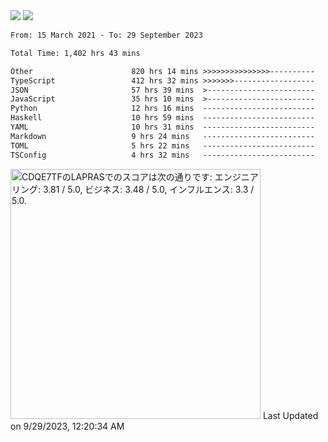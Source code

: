 <div>
  <img src="https://github-readme-stats.vercel.app/api?username=naporin0624&count_private=true&show_icons=true" />
  <img src="https://github-readme-stats.vercel.app/api/top-langs/?username=naporin0624&layout=compact&hide=css" />
  <!--START_SECTION:waka-->

```txt
From: 15 March 2021 - To: 29 September 2023

Total Time: 1,402 hrs 43 mins

Other                      820 hrs 14 mins >>>>>>>>>>>>>>>----------   58.48 %
TypeScript                 412 hrs 32 mins >>>>>>>------------------   29.41 %
JSON                       57 hrs 39 mins  >------------------------   04.11 %
JavaScript                 35 hrs 10 mins  >------------------------   02.51 %
Python                     12 hrs 16 mins  -------------------------   00.88 %
Haskell                    10 hrs 59 mins  -------------------------   00.78 %
YAML                       10 hrs 31 mins  -------------------------   00.75 %
Markdown                   9 hrs 24 mins   -------------------------   00.67 %
TOML                       5 hrs 22 mins   -------------------------   00.38 %
TSConfig                   4 hrs 32 mins   -------------------------   00.32 %
```

<!--END_SECTION:waka-->
  
  <!--START_SECTION:lapras-card-->
<p ><a href="https://lapras.com/public/CDQE7TF" target="_blank" rel="noopener noreferrer"><img alt="CDQE7TFのLAPRASでのスコアは次の通りです: エンジニアリング: 3.81 / 5.0, ビジネス: 3.48 / 5.0, インフルエンス: 3.3 / 5.0." src="https://lapras-card-generator.vercel.app/api/svg?e=3.81&b=3.48&i=3.3&b1=%23232323&b2=%236d6d6d&i1=%23212121&i2=%23818181&l=ja" width="400" ></a>  
Last Updated on 9/29/2023, 12:20:34 AM</p>
<!--END_SECTION:lapras-card-->
</div>
